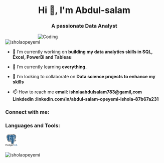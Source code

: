 <h1 align="center">Hi 👋, I'm Abdul-salam</h1>
<h3 align="center">A passionate Data Analyst</h3>
<img align="right" alt="Coding" width="400" src="https://cdn.dribbble.com/users/1162077/screenshots/3848914/programmer.gif">



<p align="left"> <img src="https://komarev.com/ghpvc/?username=isholaopeyemi&label=Profile%20views&color=0e75b6&style=flat" alt="isholaopeyemi" /> </p>

- 🔭 I’m currently working on **building my data analytics skills in SQL, Excel, PowerBi and Tableau**

- 🌱 I’m currently learning **everything.**

- 👯 I’m looking to collaborate on **Data science projects to enhance my skills**

- 📫 How to reach me **email: isholaabdulsalam783@gamil,com Linkdedin :linkedin.com/in/abdul-salam-opeyemi-ishola-87b67a231**

<h3 align="left">Connect with me:</h3>
<p align="left">
</p>

<h3 align="left">Languages and Tools:</h3>
<p align="left"> <a href="https://www.postgresql.org" target="_blank" rel="noreferrer"> <img src="https://raw.githubusercontent.com/devicons/devicon/master/icons/postgresql/postgresql-original-wordmark.svg" alt="postgresql" width="40" height="40"/> </a> </p>

<p><img align="center" src="https://github-readme-stats.vercel.app/api/top-langs?username=isholaopeyemi&show_icons=true&locale=en&layout=compact" alt="isholaopeyemi" /></p>
